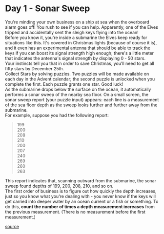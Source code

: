 # Day 1 - Sonar Sweep
You're minding your own business on a ship at sea when the overboard alarm goes off! You rush to see if you can help.
Apparently, one of the Elves tripped and accidentally sent the sleigh keys flying into the ocean! <br/>
Before you know it, you're inside a submarine the Elves keep ready for situations like this. It's covered in Christmas
lights (because of course it is), and it even has an experimental antenna that should be able to track the keys if you
can boost its signal strength high enough; there's a little meter that indicates the antenna's signal strength by
displaying 0 - 50 stars. <br/>
Your instincts tell you that in order to save Christmas, you'll need to get all fifty stars by December 25th. <br/>
Collect Stars by solving puzzles. Two puzzles will be made available on each day in the Advent calendar; the second
puzzle is unlocked when you complete the first. Each puzzle grants one star. Good luck! <br/>
As the submarine drops below the surface on the ocean, it automatically performs a sonar sweep of the nearby sea floor.
On a small screen, the sonar sweep report (your puzzle input) appears: each line is a measurement of the sea floor depth
as the sweep looks further and further away from the submarine. <br/>
For example, suppose you had the following report: <br/>

> 199 <br/>
> 200 <br/>
> 208 <br/>
> 210 <br/>
> 200 <br/>
> 207 <br/>
> 240 <br/>
> 269 <br/>
> 260 <br/>
> 263 <br/>

This report indicates that, scanning outward from the submarine, the sonar sweep found depths of 199, 200, 208, 210, and
so on. <br/>
The first order of business is to figure out how quickly the depth increases, just so you know what you're dealing
with - you never know if the keys will get carried into deeper water by an ocean current or a fish or something.
To do this, **count the number of times a depth measurement increases** from the previous measurement. (There is no
measurement before the first measurement.) <br/>

[source](https://adventofcode.com/2021/day/1)